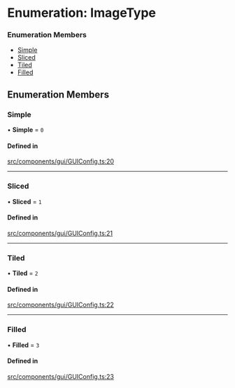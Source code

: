 # Enumeration: ImageType

### Enumeration Members

- [Simple](ImageType.md#simple)
- [Sliced](ImageType.md#sliced)
- [Tiled](ImageType.md#tiled)
- [Filled](ImageType.md#filled)

## Enumeration Members

### Simple

• **Simple** = ``0``

#### Defined in

[src/components/gui/GUIConfig.ts:20](https://github.com/Orillusion/orillusion/blob/main/src/components/gui/GUIConfig.ts#L20)

___

### Sliced

• **Sliced** = ``1``

#### Defined in

[src/components/gui/GUIConfig.ts:21](https://github.com/Orillusion/orillusion/blob/main/src/components/gui/GUIConfig.ts#L21)

___

### Tiled

• **Tiled** = ``2``

#### Defined in

[src/components/gui/GUIConfig.ts:22](https://github.com/Orillusion/orillusion/blob/main/src/components/gui/GUIConfig.ts#L22)

___

### Filled

• **Filled** = ``3``

#### Defined in

[src/components/gui/GUIConfig.ts:23](https://github.com/Orillusion/orillusion/blob/main/src/components/gui/GUIConfig.ts#L23)
